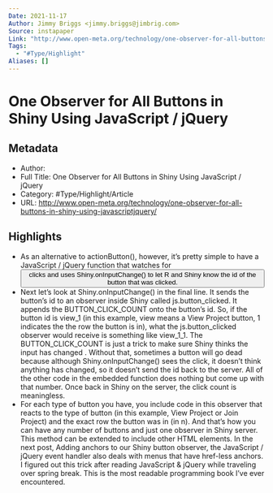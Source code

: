 ```yaml
---
Date: 2021-11-17
Author: Jimmy Briggs <jimmy.briggs@jimbrig.com>
Source: instapaper
Link: "http://www.open-meta.org/technology/one-observer-for-all-buttons-in-shiny-using-javascriptjquery/"
Tags:
  - "#Type/Highlight"
Aliases: []
---
```


# One Observer for All Buttons in Shiny Using JavaScript / jQuery

## Metadata

* Author: 
* Full Title: One Observer for All Buttons in Shiny Using JavaScript / jQuery
* Category: #Type/Highlight/Article
* URL: http://www.open-meta.org/technology/one-observer-for-all-buttons-in-shiny-using-javascriptjquery/

## Highlights

* As an alternative to actionButton(), however, it’s pretty simple to have a JavaScript / jQuery function that watches for <button> clicks and uses Shiny.onInputChange() to let R and Shiny know the id of the button that was clicked.
* Next let’s look at Shiny.onInputChange() in the final line. It sends the button’s id to an observer inside Shiny called js.button_clicked. It appends the BUTTON_CLICK_COUNT onto the button’s id. So, if the button id is view_1 (in this example, view means a View Project button, 1 indicates the the row the button is in), what the js.button_clicked observer would receive is something like view_1_1.
  The BUTTON_CLICK_COUNT is just a trick to make sure Shiny thinks the input has changed . Without that, sometimes a button will go dead because although Shiny.onInputChange() sees the click, it doesn’t think anything has changed, so it doesn’t send the id back to the server. All of the other code in the embedded function does nothing but come up with that number. Once back in Shiny on the server, the click count is meaningless.
* For each type of button you have, you include code in this observer that reacts to the type of button (in this example, View Project or Join Project) and the exact row the button was in (in n). And that’s how you can have any number of buttons and just one observer in Shiny server.
  This method can be extended to include other HTML elements. In the next post, Adding anchors to our Shiny button observer, the JavaScript / jQuery event handler also deals with menus that have href-less anchors.
  I figured out this trick after reading JavaScript & jQuery while traveling over spring break. This is the most readable programming book I’ve ever encountered.
